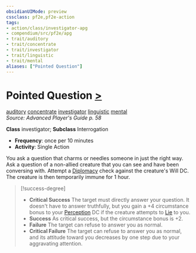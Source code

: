 ```yaml
---
obsidianUIMode: preview
cssclass: pf2e,pf2e-action
tags:
- action/class/investigator-apg
- compendium/src/pf2e/apg
- trait/auditory
- trait/concentrate
- trait/investigator
- trait/linguistic
- trait/mental
aliases: ["Pointed Question"]
---
```

# Pointed Question [>](../core-rulebook/chapter-9-playing-the-game.md#Actions "Single Action")
[auditory](../traits/auditory.md)  [concentrate](../traits/concentrate.md)  [investigator](../traits/investigator-apg.md)  [linguistic](../traits/linguistic.md)  [mental](../traits/mental.md)  
*Source: Advanced Player's Guide p. 58*  

**Class** investigator; **Subclass** Interrogation
- **Frequency**: once per 10 minutes
- **Activity**: Single Action

You ask a question that charms or needles someone in just the right way. Ask a question of a non-allied creature that you can see and have been conversing with. Attempt a [Diplomacy](../../Compendium/skills.md#Diplomacy) check against the creature's Will DC. The creature is then temporarily immune for 1 hour.

> [!success-degree] 
> - **Critical Success** The target must directly answer your question. It doesn't have to answer truthfully, but you gain a +4 circumstance bonus to your [Perception](../../Compendium/skills.md#Perception) DC if the creature attempts to [Lie](lie.md) to you.
> - **Success** As critical success, but the circumstance bonus is +2.
> - **Failure** The target can refuse to answer you as normal.
> - **Critical Failure** The target can refuse to answer you as normal, and its attitude toward you decreases by one step due to your aggravating attention.
